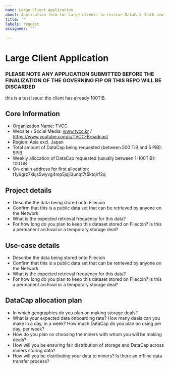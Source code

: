 ```yaml
---
name: Large Client Application
about: Application form for Large clients to recieve DataCap (both new and existing)
title: ''
labels: request
assignees: ''

---
```

# Large Client Application
### PLEASE NOTE ANY APPLICATION SUBMITTED BEFORE THE FINALIZATION OF THE GOVERNING FIP OR THIS REPO WILL BE DISCARDED

this is a test issue: the client has already 100TiB.

## Core Information
- Organization Name: TVCC
- Website / Social Media: www.tvcc.kr / https://www.youtube.com/c/TVCC-Broadcast
- Region: Asia excl. Japan
- Total amount of DataCap being requested (between 500 TiB and 5 PiB): 5PiB
- Weekly allocation of DataCap requested (usually between 1-100TiB): 100TiB
- On-chain address for first allocation: t1y6grz7kkjs5wyvg4mp5jqjl3unqt7t5ktqlrf2q

## Project details
- Describe the data being stored onto Filecoin
- Confirm that this is a public data set that can be retrieved by anyone on the Network
- What is the expected retrieval frequency for this data?
- For how long do you plan to keep this dataset stored on Filecoin? Is this a permanent archival or a temporary storage deal?

## Use-case details
- Describe the data being stored onto Filecoin
- Confirm that this is a public data set that can be retrieved by anyone on the Network
- What is the expected retrieval frequency for this data?
- For how long do you plan to keep this dataset stored on Filecoin? Is this a permanent archival or a temporary storage deal?

## DataCap allocation plan
- In which geographies do you plan on making storage deals?
- What is your expected data onboarding rate? How many deals can you make in a day, in a week? How much DataCap do you plan on using per day, per week?
- How do you plan on choosing the miners with whom you will be making deals?
- How will you be ensuring fair distribution of storage and DataCap across miners storing data?
- How will you be distributing your data to miners? Is there an offline data transfer process?